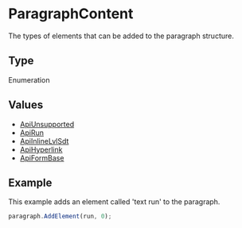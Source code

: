 # ParagraphContent

The types of elements that can be added to the paragraph structure.

## Type

Enumeration

## Values

- [ApiUnsupported](../ApiUnsupported/ApiUnsupported.md)
- [ApiRun](../ApiRun/ApiRun.md)
- [ApiInlineLvlSdt](../ApiInlineLvlSdt/ApiInlineLvlSdt.md)
- [ApiHyperlink](../ApiHyperlink/ApiHyperlink.md)
- [ApiFormBase](../ApiFormBase/ApiFormBase.md)


## Example

This example adds an element called 'text run' to the paragraph.

```javascript editor-docx
paragraph.AddElement(run, 0);
```
